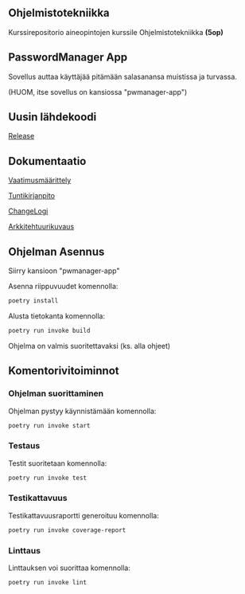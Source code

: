 ## Ohjelmistotekniikka

Kurssirepositorio aineopintojen kurssile Ohjelmistotekniikka **(5op)**

## PasswordManager App

Sovellus auttaa käyttäjää pitämään salasanansa muistissa ja turvassa.

(HUOM, itse sovellus on kansiossa "pwmanager-app")

## Uusin lähdekoodi

[Release](https://github.com/oskari83/ot-harjoitustyo/releases/tag/viikko5)

## Dokumentaatio

[Vaatimusmäärittely](https://github.com/oskari83/ot-harjoitustyo/blob/master/pwmanager-app/dokumentaatio/vaatimusmaarittely.md)

[Tuntikirjanpito](https://github.com/oskari83/ot-harjoitustyo/blob/master/pwmanager-app/dokumentaatio/tuntikirjanpito.md)

[ChangeLogi](https://github.com/oskari83/ot-harjoitustyo/blob/master/pwmanager-app/dokumentaatio/changelog.md)

[Arkkitehtuurikuvaus](https://github.com/oskari83/ot-harjoitustyo/blob/master/pwmanager-app/dokumentaatio/arkkitehtuuri.md)

## Ohjelman Asennus

Siirry kansioon "pwmanager-app"

Asenna riippuvuudet komennolla:

```bash
poetry install
```

Alusta tietokanta komennolla:

```bash
poetry run invoke build
```

Ohjelma on valmis suoritettavaksi (ks. alla ohjeet)

## Komentorivitoiminnot

### Ohjelman suorittaminen

Ohjelman pystyy käynnistämään komennolla:

```bash
poetry run invoke start
```

### Testaus

Testit suoritetaan komennolla:

```bash
poetry run invoke test
```

### Testikattavuus

Testikattavuusraportti generoituu komennolla:

```bash
poetry run invoke coverage-report
```

### Linttaus

Linttauksen voi suorittaa komennolla:

```bash
poetry run invoke lint
```
